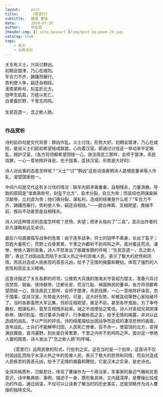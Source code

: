 ```yaml
---
layout:     post
title:      《蒿里行》
subtitle:   魏晋 曹操
date:       2020-07-26
author:     听松阁
}header-img: {{ site.baseurl }/img/post-bg-poem-19.jpg
catalog: true
tags:
    - 美文
    - 古典诗词
---
```


关东有义士，兴兵讨群凶。<br>
初期会盟津，乃心在咸阳。<br>
军合力不齐，踌躇而雁行。<br>
势利使人争，嗣还自相戕。<br>
淮南弟称号，刻玺於北方。<br>
铠甲生虮虱，万姓以死亡。<br>
白骨露於野，千里无鸡鸣。<br><br>
生民百遗一，念之断人肠。<br>
<br>

### 作品赏析
诗的前四句是交代背景：群凶作乱，义士讨伐，形势大好。初期会盟津，乃心在咸阳，是说义士们起初希望结成联盟，心向着汉室，即通过讨伐这一举动来平定叛乱，拥护汉室。（各方将领都希望团结一心，效法周武工那样，会师于盟津，吊民伐罪，一心一意地除奸诛恶，忠于国事，匡扶汉室。形势是大好的）

诗人对此事的态度怎样呢？“义士”“讨”“群凶”这些词语表明诗人是憎恶董卓等人作乱，渴望国家统一。

中间六句是交代这有关讨伐的情况：联军内部矛盾重重，自相残杀，力量涣散。导致的原因是“淮南弟称号，刻玺于北方”，袁术分裂，自立为帝；而袁绍也阴谋废掉汉献帝，立刘虞为帝；他们搞分裂、谋私利，造成的结果是什么呢？“军合力不齐，踌躇而雁行。势利使人争，嗣还自相戕。”——貌合神离、互相观望，畏缩不前、按兵不动甚至是自相残杀。

诗人对这种情况的态度怎样呢？悲愤、失望；把矛头指向了“二袁”，显示出作者的非凡谋略和远见卓识。

最后六句直接描写战争的危害：由于连年战争，将士的铠甲不离身，长出了虱子；百姓大量死亡，荒野上白骨累累，千里之内都听不到鸡鸣之声。面对着这荒凉、凄惨、惨绝人寰的景象，诗人不禁发出了振聋发聩的呼喊：“生民百遗一，念之断人肠”，表达了对因战乱而陷于水深火热之中的苦难人民，表示了极大的悲愤和同情，而且对造成人民疾苦的首恶元凶，给予了无情的揭露和鞭挞。体现了强烈的人民性和现实主义精神。

这首诗描述了关东各郡的将领，公推势大兵强的渤海太守袁绍为盟主，准备兴兵讨伐焚宫、毁庙、挟持献帝、迁都长安、荒淫兀耻、祸国殃民的董卓。各方将领都希望团结一心，效法周武工那样，会师于盟津，吊民伐罪，一心一意地除奸诛恶，忠于国事，匡扶汉室。形势是大好的。可是，这大好形势，却被袁绍等野心家给破坏了。当时各郡虽然大军云集，但却互相观望，裹足不前，甚至各怀鬼胎，为了争夺霸权，图谋私利，竟至互相残杀起来。诫之不成便加之笔伐。诗人对袁绍兄弟阴谋称帝、铸印刻玺、借讨董卓为幌子，行争霸称孤之实，给予无情的揭露，井对以此造成的战乱，予以严厉的抨击。诗的结尾描绘出因战争而造成的凄凉悲惨的画面，连年战乱，士兵们不能解甲归田，人民死亡惨重，百不余一，使富饶的北方，变得满目痍瘦，哀鸿遍野。到处是白骨累累，千里之内听不到鸡鸣之声。面对这一惨绝人寰的图景，诗人发出了“念之断人肠”的呼喊。

　　《蒿里行》运用民歌的形式，行批判之实，这在当时是一个创举，这首诗不仅时因战乱而陷于水深火热之中的苦难人民，表示了极大的悲愤和同情，而且对造成人民疾苦的首恶元凶，给予了无情的揭露和鞭挞。它是汉未之实录，是史诗也。
  
全诗风格质朴，沉郁悲壮，体现了曹操作为一个政治家，军事家的豪迈气魄和忧患意识，诗中集典故、事例、描述于一身，既形象具体，又内蕴深厚，是曹操比较成功的作品，通过阅读，不仅可以让读者了解当时的历史事实，还能领略作为诗人曹操的独特文风。

